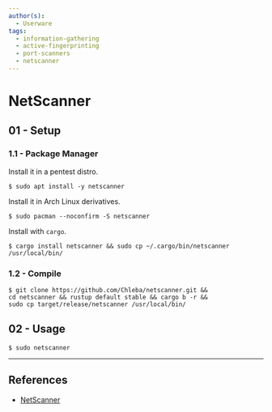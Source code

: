 ```yaml
---
author(s):
  - Userware
tags:
  - information-gathering
  - active-fingerprinting
  - port-scanners
  - netscanner
---
```

# NetScanner

## 01 - Setup

### 1.1 - Package Manager

Install it in a pentest distro. 

```
$ sudo apt install -y netscanner
```

Install it in Arch Linux derivatives.

```
$ sudo pacman --noconfirm -S netscanner
```

Install with `cargo`.

```
$ cargo install netscanner && sudo cp ~/.cargo/bin/netscanner /usr/local/bin/
```

### 1.2 - Compile

```
$ git clone https://github.com/Chleba/netscanner.git &&
cd netscanner && rustup default stable && cargo b -r &&
sudo cp target/release/netscanner /usr/local/bin/
```

## 02 - Usage

```
$ sudo netscanner
```

---
## References

- [NetScanner](https://github.com/Chleba/netscanner)